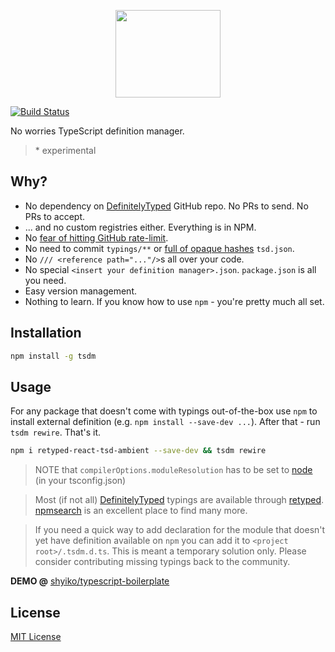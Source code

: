<p align="center">
  <a href="https://github.com/shyiko/tsdm">
    <img width="168" height="140" src="https://cloud.githubusercontent.com/assets/370176/12692653/0dd7a090-c6af-11e5-90fb-62ffb2b88ca5.png">
  </a>
</p>

[![Build Status](https://travis-ci.org/shyiko/tsdm.svg?branch=master)](https://travis-ci.org/shyiko/tsdm)

No worries TypeScript definition manager.
 
> \* experimental

## Why?
* No dependency on [DefinitelyTyped](https://github.com/DefinitelyTyped/DefinitelyTyped) GitHub repo. No PRs to send. No PRs to accept.
* ... and no custom registries either. Everything is in NPM.
* No [fear of hitting GitHub rate-limit](https://github.com/DefinitelyTyped/tsd#i-hit-the-github-rate-limit-now-what).
* No need to commit `typings/**` or [full of opaque hashes](https://github.com/DefinitelyTyped/tsd/blob/master/tsd.json) `tsd.json`.
* No `/// <reference path="..."/>`s all over your code.
* No special `<insert your definition manager>.json`. `package.json` is all you need. 
* Easy version management.
* Nothing to learn. If you know how to use `npm` - you're pretty much all set.

## Installation

```sh
npm install -g tsdm
```

## Usage

For any package that doesn't come with typings
out-of-the-box use `npm` to install external definition (e.g. `npm install --save-dev ...`).
After that - run `tsdm rewire`. That's it.

```sh
npm i retyped-react-tsd-ambient --save-dev && tsdm rewire
```

> NOTE that `compilerOptions.moduleResolution` has to be set to 
[node](https://github.com/Microsoft/TypeScript/wiki/Typings-for-npm-packages) (in your tsconfig.json)

> Most (if not all) [DefinitelyTyped](https://github.com/DefinitelyTyped/DefinitelyTyped) typings are available through [retyped](https://github.com/retyped).
[npmsearch](http://npmsearch.com/?q=keywords:tsd%20AND%20chai) is an excellent place to find many more.
  
> If you need a quick way to add declaration for the module that doesn't yet have definition available on `npm` you
can add it to `<project root>/.tsdm.d.ts`. This is meant a temporary solution only. Please consider contributing  missing 
typings back to the community.

**DEMO @** [shyiko/typescript-boilerplate](https://github.com/shyiko/typescript-boilerplate)

## License

[MIT License](https://github.com/shyiko/tsdm/blob/master/mit.license)
